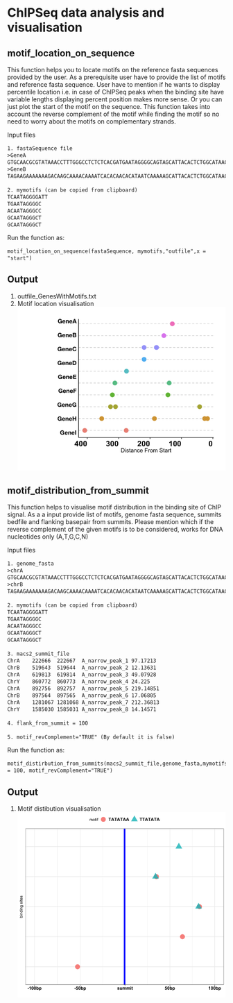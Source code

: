 ChIPSeq data analysis and visualisation
================

motif\_location\_on\_sequence
-----------------------------

This function helps you to locate motifs on the reference fasta sequences provided by the user. As a prerequisite user have to provide the list of motifs and reference fasta sequence. User have to mention if he wants to display percentile location i.e. in case of ChIPSeq peaks when the binding site have variable lengths displaying percent position makes more sense. Or you can just plot the start of the motif on the sequence. This function takes into account the reverse complement of the motif while finding the motif so no need to worry about the motifs on complementary strands.

Input files

    1. fastaSequence file
    >GeneA
    GTGCAACGCGTATAAACCTTTGGGCCTCTCTCACGATGAATAGGGGCAGTAGCATTACACTCTGGCATAACAATAGGGCCCTGGCAATAGGGCTCTGGCAATAGGGCTCTGGCAATAGACTGTGGGAGGGCCATACTG
    >GeneB
    TAGAAGAAAAAAAGACAAGCAAAACAAAATCACACAACACATAATCAAAAAGCATTACACTCTGGCATAACAATAGGGCCCTGGCAATAGGGCTCTGGCAATAGGGCTCTGGCAATAGACTGTGGGAGGGCCATACTG

    2. mymotifs (can be copied from clipboard)
    TCAATAGGGGATT
    TGAATAGGGGC
    ACAATAGGGCC
    GCAATAGGGCT
    GCAATAGGGCT

Run the function as:

    motif_location_on_sequence(fastaSequence, mymotifs,"outfile",x = "start")

Output
------

1.  outfile\_GenesWithMotifs.txt
2.  Motif location visualisation ![](motif_location_on_sequence.png)

## motif_distribution_from_summit 
This function helps to visualise motif distribution in the binding site of ChIP signal. 
As a a input provide list of motifs, genome fasta sequence, summits bedfile and flanking basepair from summits. 
Please mention which if the reverse complement of the given motifs is to be considered, works for DNA nucleotides only (A,T,G,C,N)

Input files
```
1. genome_fasta
>chrA
GTGCAACGCGTATAAACCTTTGGGCCTCTCTCACGATGAATAGGGGCAGTAGCATTACACTCTGGCATAACAATAGGGCCCTGGCAATAGGGCTCTGGCAATAGGGCTCTGGCAATAGACTGTGGGAGGGCCATACTG
>chrB
TAGAAGAAAAAAAGACAAGCAAAACAAAATCACACAACACATAATCAAAAAGCATTACACTCTGGCATAACAATAGGGCCCTGGCAATAGGGCTCTGGCAATAGGGCTCTGGCAATAGACTGTGGGAGGGCCATACTG

2. mymotifs (can be copied from clipboard)
TCAATAGGGGATT
TGAATAGGGGC
ACAATAGGGCC
GCAATAGGGCT
GCAATAGGGCT

3. macs2_summit_file
ChrA	222666	222667	A_narrow_peak_1	97.17213
ChrB	519643	519644	A_narrow_peak_2	12.13631
ChrA	619813	619814	A_narrow_peak_3	49.07928
ChrY	860772	860773	A_narrow_peak_4	24.225
ChrA	892756	892757	A_narrow_peak_5	219.14851
ChrB	897564	897565	A_narrow_peak_6	17.06805
ChrA	1281067	1281068	A_narrow_peak_7	212.36813
ChrY	1585030	1585031	A_narrow_peak_8	14.14571

4. flank_from_summit = 100

5. motif_revComplement="TRUE" (By default it is false)

```

Run the function as:
```
motif_distirbution_from_summits(macs2_summit_file,genome_fasta,mymotifs,flank_from_summit = 100, motif_revComplement="TRUE")
```
## Output
1. Motif distibution visualisation
![](motif_distri_summits.png)
